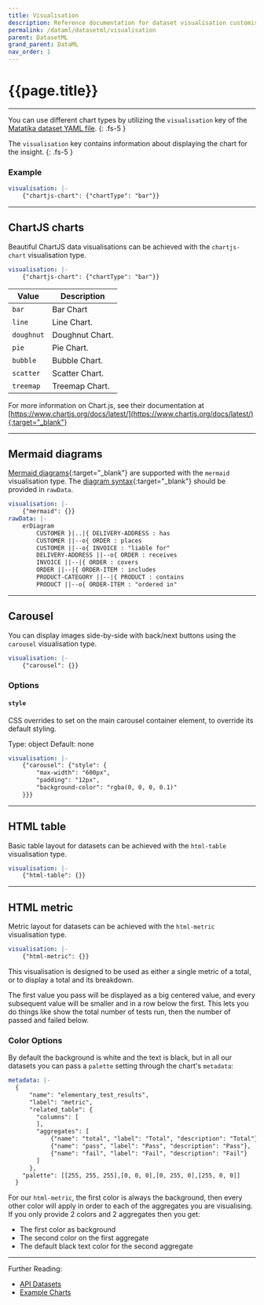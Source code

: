 ```yaml
---
title: Visualisation
description: Reference documentation for dataset visualisation customisation.
permalink: /dataml/datasetml/visualisation
parent: DatasetML
grand_parent: DataML 
nav_order: 1
---
```


# {{page.title}}

---

You can use different chart types by utilizing the `visualisation` key of the [Matatika dataset YAML file]({{site.baseurl}}/dataml/datasetml/).
{: .fs-5 }

The `visualisation` key contains information about displaying the chart for the insight.
{: .fs-5 }

### Example

```yaml
visualisation: |-
    {"chartjs-chart": {"chartType": "bar"}}
```

---

## ChartJS charts

Beautiful ChartJS data visualisations can be achieved with the `chartjs-chart` visualisation type.

```yaml
visualisation: |-
    {"chartjs-chart": {"chartType": "bar"}}
```

Value | Description
----- | -----------
`bar` | Bar Chart
`line` | Line Chart.
`doughnut` | Doughnut Chart.
`pie` | Pie Chart.
`bubble` | Bubble Chart.
`scatter` | Scatter Chart.
`treemap` | Treemap Chart.

For more information on Chart.js, see their documentation at [https://www.chartjs.org/docs/latest/](https://www.chartjs.org/docs/latest/){:target="_blank"}

---

## Mermaid diagrams

[Mermaid diagrams](https://mermaid.js.org/intro/#diagram-types){:target="_blank"} are supported with the `mermaid` visualisation type. The [diagram syntax](https://mermaid.js.org/intro/syntax-reference.html){:target="_blank"} should be provided in `rawData`.

```yaml
visualisation: |-
    {"mermaid": {}}
rawData: |-
    erDiagram
        CUSTOMER }|..|{ DELIVERY-ADDRESS : has
        CUSTOMER ||--o{ ORDER : places
        CUSTOMER ||--o{ INVOICE : "liable for"
        DELIVERY-ADDRESS ||--o{ ORDER : receives
        INVOICE ||--|{ ORDER : covers
        ORDER ||--|{ ORDER-ITEM : includes
        PRODUCT-CATEGORY ||--|{ PRODUCT : contains
        PRODUCT ||--o{ ORDER-ITEM : "ordered in"
```

---

## Carousel

You can display images side-by-side with back/next buttons using the `carousel` visualisation type.

```yaml
visualisation: |-
    {"carousel": {}}
```

### Options

#### `style`

CSS overrides to set on the main carousel container element, to override its default styling.

Type: object
Default: none

```yaml
visualisation: |-
    {"carousel": {"style": {
        "max-width": "600px",
        "padding": "12px",
        "background-color": "rgba(0, 0, 0, 0.1)"
    }}}
```

---

## HTML table

Basic table layout for datasets can be achieved with the `html-table` visualisation type.

```yaml
visualisation: |-
    {"html-table": {}}
```

---

## HTML metric

Metric layout for datasets can be achieved with the `html-metric` visualisation type.

```yaml
visualisation: |-
    {"html-metric": {}}
```

This visualisation is designed to be used as either a single metric of a total, or to display a total and its breakdown.

The first value you pass will be displayed as a big centered value, and every subsequent value will be smaller and in a row below the first. This lets you do things like show the total number of tests run, then the number of passed and failed below.

### Color Options

By default the background is white and the text is black, but in all our datasets you can pass a `palette` setting through the chart's `metadata`:

```yaml
metadata: |-
  {
      "name": "elementary_test_results", 
      "label": "metric", 
      "related_table": {
        "columns": [
        ], 
        "aggregates": [
            {"name": "total", "label": "Total", "description": "Total"},
            {"name": "pass", "label": "Pass", "description": "Pass"},
            {"name": "fail", "label": "Fail", "description": "Fail"}
        ]
      },
    "palette": [[255, 255, 255],[0, 0, 0],[0, 255, 0],[255, 0, 0]]
  }

```

For our `html-metric`, the first color is always the background, then every other color will apply in order to each of the aggregates you are visualising. If you only provide 2 colors and 2 aggregates then you get:
- The first color as background
- The second color on the first aggregate
- The default black text color for the second aggregate

---

Further Reading: 

- [API Datasets]({{site.baseurl}}/api/resources/datasets)
- [Example Charts](basic-examples)